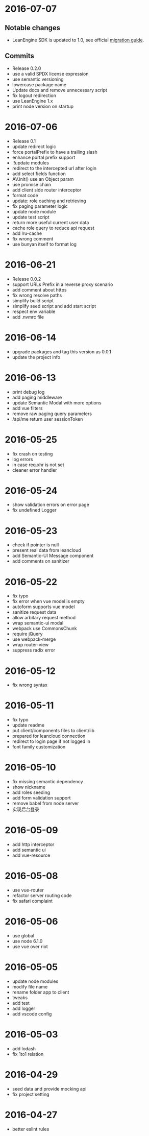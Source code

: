 2016-07-07
==========

## Notable changes

  * LeanEngine SDK is updated to 1.0, see official [migration guide](https://leancloud.cn/docs/leanengine-node-sdk-upgrade-1.html). 

## Commits  

  * Release 0.2.0
  * use a valid SPDX license expression
  * use semantic versioning
  * lowercase package name
  * Update docs and remove unnecessary script
  * fix logout redirection
  * use LeanEngine 1.x
  * print node version on startup

2016-07-06
==========

  * Release 0.1
  * update redirect logic
  * force portalPrefix to have a trailing slash
  * enhance portal prefix support
  * !!update modules
  * redirect to the intercepted url after login
  * add select fields function
  * AV.init() use an Object param
  * use promise chain
  * add client side router interceptor
  * format code
  * update: role caching and retrieving
  * fix paging parameter logic
  * update node module
  * update test script
  * return more useful current user data
  * cache role query to reduce api request
  * add lru-cache
  * fix wrong comment
  * use bunyan itself to format log

2016-06-21
==========

  * Release 0.0.2
  * support URLs Prefix in a reverse proxy scenario
  * add comment about https
  * fix wrong resolve paths
  * simplify build script
  * simplify seed script and add start script
  * respect env variable
  * add .nvmrc file

2016-06-14
==========

  * upgrade packages and tag this version as 0.0.1
  * update the project info

2016-06-13
==========

  * print debug log
  * add paging middleware
  * update Semantic Modal with more options
  * add vue filters
  * remove raw paging query parameters
  * /api/me return user sessionToken

2016-05-25
==========

  * fix crash on testing
  * log errors
  * in case req.xhr is not set
  * cleaner error handler

2016-05-24
==========

  * show validation errors on error page
  * fix undefined Logger

2016-05-23
==========

  * check if pointer is null
  * present real data from leancloud
  * add Semantic-UI Message component
  * add comments on sanitizer

2016-05-22
==========

  * fix typo
  * fix error when vue model is empty
  * autoform supports vue model
  * sanitize request data
  * allow arbitary request method
  * wrap semantic-ui modal
  * webpack use CommonsChunk
  * require jQuery
  * use webpack-merge
  * wrap router-view
  * suppress radix error

2016-05-12
==========

  * fix wrong syntax

2016-05-11
==========

  * fix typo
  * update readme
  * put client/components files to client/lib
  * prepared for leancloud connection
  * redirect to login page if not logged in
  * font family customization

2016-05-10
==========

  * fix missing semantic dependency
  * show nickname
  * add roles seeding
  * add form validation support
  * remove babel from node server
  * 实现后台登录

2016-05-09
==========

  * add http interceptor
  * add semantic ui
  * add vue-resource

2016-05-08
==========

  * use vue-router
  * refactor server routing code
  * fix safari complaint

2016-05-06
==========

  * use global
  * use node 6.1.0
  * use vue over riot

2016-05-05
==========

  * update node modules
  * modify file name
  * rename folder app to client
  * tweaks
  * add test
  * add logger
  * add vscode config

2016-05-03
==========

  * add lodash
  * fix 1to1 relation

2016-04-29
==========

  * seed data and provide mocking api
  * fix project setting

2016-04-27
==========

  * better eslint rules
